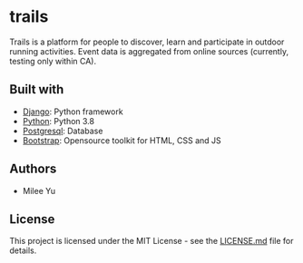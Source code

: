 # trails
Trails is a platform for people to discover, learn and participate in outdoor running activities. Event data is aggregated from online sources (currently, testing only within CA).

## Built with
* [Django](https://docs.djangoproject.com/en/2.2/): Python framework
* [Python](https://www.python.org/): Python 3.8
* [Postgresql](https://www.postgresql.org/): Database
* [Bootstrap](https://getbootstrap.com/): Opensource toolkit for HTML, CSS and JS

## Authors
* Milee Yu

## License
This project is licensed under the MIT License - see the [LICENSE.md](https://gist.github.com/PurpleBooth/LICENSE.md) file for details.